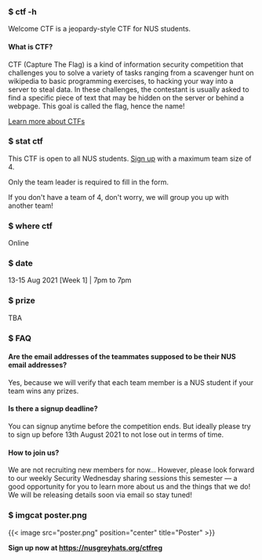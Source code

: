 ### $ ctf -h

Welcome CTF is a jeopardy-style CTF for NUS students.

#### What is CTF?

CTF (Capture The Flag) is a kind of information security competition that challenges you to solve a variety of tasks ranging from a scavenger hunt on wikipedia to basic programming exercises, to hacking your way into a server to steal data. In these challenges, the contestant is usually asked to find a specific piece of text that may be hidden on the server or behind a webpage. This goal is called the flag, hence the name!

[Learn more about CTFs](https://dev.to/atan/what-is-ctf-and-how-to-get-started-3f04)

### $ stat ctf

This CTF is open to all NUS students. [Sign up](https://nusgreyhats.org/ctfreg) with a maximum team size of 4.

Only the team leader is required to fill in the form.

If you don't have a team of 4, don't worry, we will group you up with another team!

### $ where ctf
Online

### $ date

13-15 Aug 2021 [Week 1] | 7pm to 7pm

### $ prize

TBA

### $ FAQ

#### Are the email addresses of the teammates supposed to be their NUS email addresses?
Yes, because we will verify that each team member is a NUS student if your team wins any prizes.

#### Is there a signup deadline?
You can signup anytime before the competition ends. But ideally please try to sign up before 13th August 2021 to not lose out in terms of time.

#### How to join us?
We are not recruiting new members for now... However, please look forward to our weekly Security Wednesday sharing sessions this semester — a good opportunity for you to learn more about us and the things that we do! We will be releasing details soon via email so stay tuned!

### $ imgcat poster.png

{{< image src="poster.png" position="center" title="Poster" >}}

**Sign up now at https://nusgreyhats.org/ctfreg**
